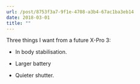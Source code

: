 ```yaml
---
url: /post/8753f3a7-9f1e-4708-a3b4-67ac1ba3eb14
date: 2018-03-01
title: ""
---
```




Three things I want from a future X-Pro 3:



- In body stabilisation. 

- Larger battery

- Quieter shutter. 
